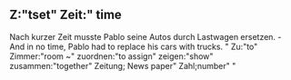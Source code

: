 Z:"tset"
Zeit:"
time
-
Nach kurzer Zeit musste Pablo seine Autos durch Lastwagen ersetzen. - And in no time, Pablo had to replace his cars with trucks.
"
Zu:"to"
Zimmer:"room ~"
zuordnen:"to assign"
zeigen:"show"
zusammen:"together"
Zeitung; News paper"
Zahl;number"
"

